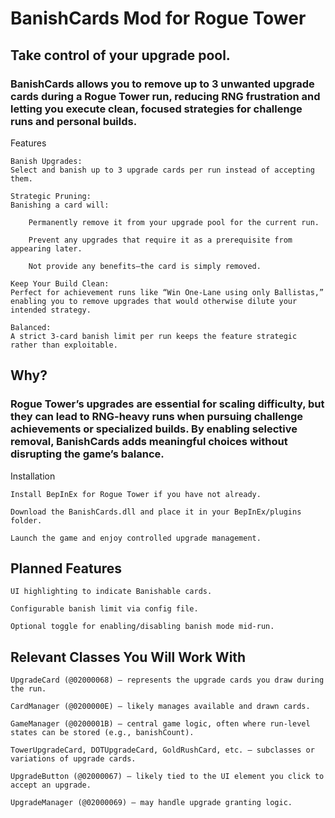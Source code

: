 # BanishCards Mod for Rogue Tower

## Take control of your upgrade pool.

### BanishCards allows you to remove up to 3 unwanted upgrade cards during a Rogue Tower run, reducing RNG frustration and letting you execute clean, focused strategies for challenge runs and personal builds.
Features

    Banish Upgrades:
    Select and banish up to 3 upgrade cards per run instead of accepting them.

    Strategic Pruning:
    Banishing a card will:

        Permanently remove it from your upgrade pool for the current run.

        Prevent any upgrades that require it as a prerequisite from appearing later.

        Not provide any benefits—the card is simply removed.

    Keep Your Build Clean:
    Perfect for achievement runs like “Win One-Lane using only Ballistas,” enabling you to remove upgrades that would otherwise dilute your intended strategy.

    Balanced:
    A strict 3-card banish limit per run keeps the feature strategic rather than exploitable.

## Why?

### Rogue Tower’s upgrades are essential for scaling difficulty, but they can lead to RNG-heavy runs when pursuing challenge achievements or specialized builds. By enabling selective removal, BanishCards adds meaningful choices without disrupting the game’s balance.
Installation

    Install BepInEx for Rogue Tower if you have not already.

    Download the BanishCards.dll and place it in your BepInEx/plugins folder.

    Launch the game and enjoy controlled upgrade management.

## Planned Features

    UI highlighting to indicate Banishable cards.

    Configurable banish limit via config file.

    Optional toggle for enabling/disabling banish mode mid-run.

## Relevant Classes You Will Work With

    UpgradeCard (@02000068) – represents the upgrade cards you draw during the run.

    CardManager (@0200000E) – likely manages available and drawn cards.

    GameManager (@0200001B) – central game logic, often where run-level states can be stored (e.g., banishCount).

    TowerUpgradeCard, DOTUpgradeCard, GoldRushCard, etc. – subclasses or variations of upgrade cards.

    UpgradeButton (@02000067) – likely tied to the UI element you click to accept an upgrade.

    UpgradeManager (@02000069) – may handle upgrade granting logic.

